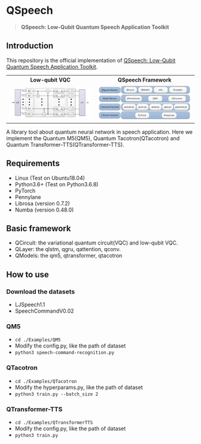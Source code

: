 # QSpeech

>**QSpeech: Low-Qubit Quantum Speech Application Toolkit**

## Introduction
This repository is the official implementation of [QSpeech: Low-Qubit Quantum Speech Application Toolkit]().

<table><tbody>
    <tr>
        <th>Low-qubit VQC</th>
        <th>QSpeech Framework</th>
    </tr>
    <tr>
        <td><div align=center><img src="https://github.com/zhenhouhong/QSpeech/blob/main/low-qubit-cricuit.png"></div></td>
        <td><div align=center><img src="https://github.com/zhenhouhong/QSpeech/blob/main/qspeech-framework.png"></div></td>
    </tr>
</table>

A library tool about quantum neural network in speech application. 
Here we implement the Quantum M5(QM5), Quantum Tacotron(QTacotron) and Quantum Transformer-TTS(QTransformer-TTS).


## Requirements
- Linux (Test on Ubuntu18.04)
- Python3.6+ (Test on Python3.6.8)
- PyTorch
- Pennylane
- Librosa (version 0.7.2)
- Numba (version 0.48.0)

## Basic framework
- QCircuit: the variational quantum circuit(VQC) and low-qubit VQC.
- QLayer: the qlstm, qgru, qattention, qconv.
- QModels: the qm5, qtransformer, qtacotron

## How to use

### Download the datasets
- LJSpeech1.1
- SpeechCommandV0.02

### QM5
- `cd ./Examples/QM5`
- Modify the config.py, like the path of dataset
- `python3 speech-command-recognition.py`

### QTacotron
- `cd ./Examples/QTacotron`
- Modify the hyperparams.py, like the path of dataset
- `python3 train.py --batch_size 2`

### QTransformer-TTS
- `cd ./Examples/QTransformerTTS`
- Modify the config.py, like the path of dataset
- `python3 train.py`
